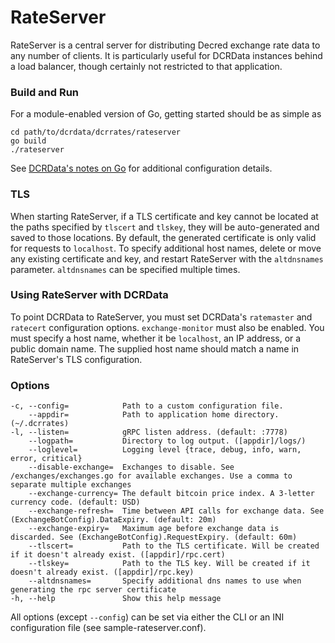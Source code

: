 # RateServer

RateServer is a central server for distributing Decred exchange rate data to
any number of clients. It is particularly useful for DCRData instances behind a
load balancer, though certainly not restricted to that application.

### Build and Run

For a module-enabled version of Go, getting started should be as simple as

```
cd path/to/dcrdata/dcrrates/rateserver
go build
./rateserver
```

See [DCRData's notes on Go](https://github.com/Decred-Next/dcrndata/v8#building-dcrdata-with-go-111)
for additional configuration details.

### TLS

When starting RateServer, if a TLS certificate and key cannot be located at the
paths specified by `tlscert` and `tlskey`, they will be auto-generated and saved
to those locations. By default, the generated certificate is only valid for
requests to `localhost`. To specify additional host names, delete or move any
existing certificate and key, and restart RateServer with the `altdnsnames`
parameter. `altdnsnames` can be specified multiple times.

### Using RateServer with DCRData

To point DCRData to RateServer, you must set DCRData's `ratemaster` and
`ratecert` configuration options. `exchange-monitor` must also be enabled. You
must specify a host name, whether it be `localhost`, an IP address, or a public
domain name. The supplied host name should match a name in RateServer's TLS
configuration.

### Options
```
-c, --config=            Path to a custom configuration file.
    --appdir=            Path to application home directory. (~/.dcrrates)
-l, --listen=            gRPC listen address. (default: :7778)
    --logpath=           Directory to log output. ([appdir]/logs/)
    --loglevel=          Logging level {trace, debug, info, warn, error, critical}
    --disable-exchange=  Exchanges to disable. See /exchanges/exchanges.go for available exchanges. Use a comma to separate multiple exchanges
    --exchange-currency= The default bitcoin price index. A 3-letter currency code. (default: USD)
    --exchange-refresh=  Time between API calls for exchange data. See (ExchangeBotConfig).DataExpiry. (default: 20m)
    --exchange-expiry=   Maximum age before exchange data is discarded. See (ExchangeBotConfig).RequestExpiry. (default: 60m)
    --tlscert=           Path to the TLS certificate. Will be created if it doesn't already exist. ([appdir]/rpc.cert)
    --tlskey=            Path to the TLS key. Will be created if it doesn't already exist. ([appdir]/rpc.key)
    --altdnsnames=       Specify additional dns names to use when generating the rpc server certificate
-h, --help               Show this help message
```

All options (except `--config`) can be set via either the CLI or an INI
configuration file (see sample-rateserver.conf).
